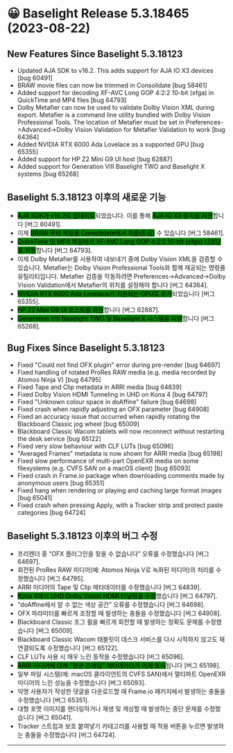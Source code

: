 # 😀 Baselight Release 5.3.18465 (2023-08-22)

## New Features Since Baselight 5.3.18123

* Updated AJA SDK to v16.2. This adds support for AJA IO X3 devices \[bug 60491]
* BRAW movie files can now be trimmed in Consolidate \[bug 58461]
* Added support for decoding XF-AVC Long GOP 4:2:2 10-bit (xfga) in QuickTime and MP4 files \[bug 64793]
* Dolby Metafier can now be used to validate Dolby Vision XML during export. Metafier is a command line utility bundled with Dolby Vision Professional Tools. The location of Metafier must be set in Preferences->Advanced->Dolby Vision Validation for Metafier Validation to work \[bug 64364]
* Added NVIDIA RTX 6000 Ada Lovelace as a supported GPU \[bug 65355]
* Added support for HP Z2 Mini G9 UI host \[bug 62887]
* Added support for Generation VIII Baselight TWO and Baselight X systems \[bug 65268]

## Baselight 5.3.18123 이후의 새로운 기능

* <mark style="background-color:green;">AJA SDK가 v16.2로 업데이트</mark>되었습니다. 이를 통해 <mark style="background-color:green;">AJA IO X3 장치를 지원</mark>합니다 \[버그 60491].
* 이제 <mark style="background-color:green;">BRAW 무비 파일을 Consolidate에서 자를(트림)</mark> 수 있습니다 \[버그 58461].
* <mark style="background-color:green;">QuickTime 및 MP4 파일에서 XF-AVC Long GOP 4:2:2 10-bit (xfga) 디코딩을 지원</mark>합니다 \[버그 64793].
* 이제 Dolby Metafier를 사용하여 내보내기 중에 Dolby Vision XML을 검증할 수 있습니다. Metafier는 Dolby Vision Professional Tools와 함께 제공되는 명령줄 유틸리티입니다. Metafier 검증을 작동하려면 Preferences->Advanced->Dolby Vision Validation에서 Metafier의 위치를 설정해야 합니다 \[버그 64364].
* <mark style="background-color:green;">NVIDIA RTX 6000 Ada Lovelace가 지원되는 GPU로 추가</mark>되었습니다 \[버그 65355].
* <mark style="background-color:green;">HP Z2 Mini G9 UI 호스트를 지원</mark>합니다 \[버그 62887].
* <mark style="background-color:green;">Generation VIII Baselight TWO 및 Baselight X 시스템을 지원</mark>합니다 \[버그 65268].



## Bug Fixes Since Baselight 5.3.18123

* Fixed "Could not find OFX plugin" error during pre-render \[bug 64697]
* Fixed handling of rotated ProRes RAW media (e.g. media recorded by Atomos Ninja V) \[bug 64795]
* Fixed Tape and Clip metadata in ARRI media \[bug 64839]
* Fixed Dolby Vision HDMI Tunneling in UHD on Kona 4 \[bug 64797]
* Fixed "Unknown colour space in doAffine" failure \[bug 64698]
* Fixed crash when rapidly adjusting an OFX parameter \[bug 64908]
* Fixed an accuracy issue that occurred when rapidly rotating the Blackboard Classic jog wheel \[bug 65009]
* Blackboard Classic Wacom tablets will now reconnect without restarting the desk service \[bug 65122]
* Fixed very slow behaviour with CLF LUTs \[bug 65096]
* "Averaged Frames" metadata is now shown for ARRI media \[bug 65198]
* Fixed slow performance of multi-part OpenEXR media on some filesystems (e.g. CVFS SAN on a macOS client) \[bug 65093]
* Fixed crash in Frame.io package when downloading comments made by anonymous users \[bug 65351]
* Fixed hang when rendering or playing and caching large format images \[bug 65041]
* Fixed crash when pressing Apply, with a Tracker strip and protect paste categories \[bug 64724]

## Baselight 5.3.18123 이후의 버그 수정

* 프리렌더 중 “OFX 플러그인을 찾을 수 없습니다” 오류를 수정했습니다 \[버그 64697].
* 회전된 ProRes RAW 미디어(예: Atomos Ninja V로 녹화된 미디어)의 처리를 수정했습니다 \[버그 64795].
* ARRI 미디어의 Tape 및 Clip 메타데이터를 수정했습니다 \[버그 64839].
* <mark style="background-color:green;">Kona 4에서 UHD Dolby Vision HDMI 터널링을 수정</mark>했습니다 \[버그 64797].
* "doAffine에서 알 수 없는 색상 공간” 오류를 수정했습니다 \[버그 64698].
* OFX 파라미터를 빠르게 조정할 때 발생하는 충돌을 수정했습니다 \[버그 64908].
* Blackboard Classic 조그 휠을 빠르게 회전할 때 발생하는 정확도 문제를 수정했습니다 \[버그 65009].
* Blackboard Classic Wacom 태블릿이 데스크 서비스를 다시 시작하지 않고도 재연결되도록 수정했습니다 \[버그 65122].
* CLF LUTs 사용 시 매우 느린 동작을 수정했습니다 \[버그 65096].
* <mark style="background-color:green;">ARRI 미디어에 대해 “평균 프레임” 메타데이터가 이제 표시</mark>됩니다 \[버그 65198].
* 일부 파일 시스템(예: macOS 클라이언트의 CVFS SAN)에서 멀티파트 OpenEXR 미디어의 느린 성능을 수정했습니다 \[버그 65093].
* 익명 사용자가 작성한 댓글을 다운로드할 때 Frame.io 패키지에서 발생하는 충돌을 수정했습니다 \[버그 65351].
* 대형 포맷 이미지를 렌더링하거나 재생 및 캐싱할 때 발생하는 중단 문제를 수정했습니다 \[버그 65041].
* Tracker 스트립과 보호 붙여넣기 카테고리를 사용할 때 적용 버튼을 누르면 발생하는 충돌을 수정했습니다 \[버그 64724].

***
